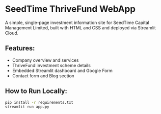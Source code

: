 
# SeedTime ThriveFund WebApp

A simple, single-page investment information site for SeedTime Capital Management Limited, built with HTML and CSS and deployed via Streamlit Cloud.

## Features:
- Company overview and services
- ThriveFund investment scheme details
- Embedded Streamlit dashboard and Google Form
- Contact form and Blog section

## How to Run Locally:
```bash
pip install -r requirements.txt
streamlit run app.py
```

